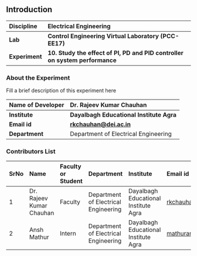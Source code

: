 ## Introduction


<b>Discipline | <b> Electrical Engineering
:--|:--|
<b> Lab | <b> Control Engineering Virtual Laboratory (PCC-EE17)
<b> Experiment|     <b> 10. Study the effect of PI, PD and PID controller on system performance

### About the Experiment 

Fill a brief description of this experiment here

<b>Name of Developer | <b> Dr. Rajeev Kumar Chauhan 
:--|:--|
<b> Institute | <b>  Dayalbagh Educational Institute Agra 
<b> Email id|     <b>  rkchauhan@dei.ac.in 
<b> Department |  Department of Electrical Engineering 

### Contributors List

SrNo | Name | Faculty or Student | Department| Institute | Email id
:--|:--|:--|:--|:--|:--|
1 | Dr. Rajeev Kumar Chauhan | Faculty | Department of Electrical Engineering | Dayalbagh Educational Institute Agra | rkchauhan@dei.ac.in
2 | Ansh Mathur | Intern | Department of Electrical Engineering | Dayalbagh Educational Institute Agra | mathuransh02@gmail.com
